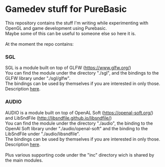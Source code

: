 # Gamedev stuff for PureBasic
This repository contains the stuff I'm writing while experimenting with OpenGL and game development using Purebasic.<br>
Maybe some of this can be useful to someone else so here it is.<br>
<br>
At the moment the repo contains:<br>

### SGL
SGL is a module built on top of GLFW (https://www.glfw.org/)<br>
You can find the module under the directory "./sgl", and the bindings to the GLFW library under "./sgl/glfw".<br>
The bindings can be used by themselves if you are interested in only those.<br> 
Description [here](https://github.com/spettroscopio/gamedev/blob/main/sgl/README.md).<br>

### AUDIO
AUDIO is a module built on top of OpenAL Soft (https://openal-soft.org/) and LibSndFile (http://libsndfile.github.io/libsndfile/)<br>
You can find the module under the directory "./audio", the binding to the OpenAl Soft library under "./audio/openal-soft" and the binding to the LibSndFile under "./audio/libsndfile".<br> 
The bindings can be used by themselves if you are interested in only those.<br> 
Description [here](https://github.com/spettroscopio/gamedev/blob/main/audio/README.md).<br>
<br>
Plus various supporting code under the "inc" directory wich is shared by the main modules.<br>

